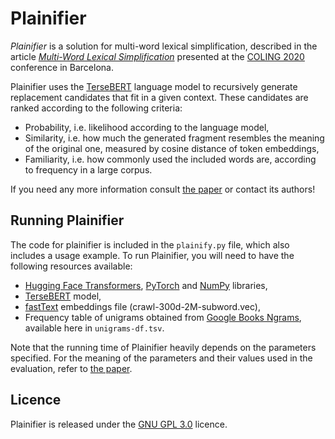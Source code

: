 # Plainifier

*Plainifier* is a solution for multi-word lexical simplification, described in the article *[Multi-Word Lexical Simplification](https://www.aclweb.org/anthology/TODO.pdf)* presented at the [COLING 2020](https://coling2020.org/) conference in Barcelona.

Plainifier uses the [TerseBERT](https://github.com/piotrmp/tersebert) language model to recursively generate replacement candidates that fit in a given context. These candidates are ranked according to the following criteria:
* Probability, i.e. likelihood according to the language model,
* Similarity, i.e. how much the generated fragment resembles the meaning of the original one, measured by cosine distance of token embeddings,
* Familiarity, i.e. how commonly used the included words are, according to frequency in a large corpus.

If you need any more information consult [the paper](https://www.aclweb.org/anthology/TODO.pdf) or contact its authors! 

## Running Plainifier
The code for plainifier is included in the ```plainify.py``` file, which also includes a usage example. To run Plainifier, you will need to have the following resources available:
* [Hugging Face Transformers](https://github.com/huggingface/transformers), [PyTorch](https://pytorch.org/) and [NumPy](https://numpy.org/) libraries,
* [TerseBERT](https://github.com/piotrmp/tersebert) model,
* [fastText](https://fasttext.cc/docs/en/english-vectors.html) embeddings file (crawl-300d-2M-subword.vec),
* Frequency table of unigrams obtained from [Google Books Ngrams](http://storage.googleapis.com/books/ngrams/books/datasetsv2.html), available here in ```unigrams-df.tsv```.

Note that the running time of Plainifier heavily depends on the parameters specified. For the meaning of the parameters and their values used in the evaluation, refer to [the paper](https://www.aclweb.org/anthology/TODO.pdf).

## Licence
Plainifier is released under the [GNU GPL 3.0](https://www.gnu.org/licenses/gpl-3.0.html) licence.
